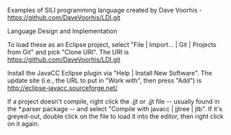 Examples of SILI programming language created by Dave Voorhis - https://github.com/DaveVoorhis/LDI.git

Language Design and Implementation 

To load these as an Eclipse project, select "File | Import... | Git | Projects from Git" and pick "Clone URI". The URI is https://github.com/DaveVoorhis/LDI.git

Install the JavaCC Eclipse plugin via "Help | Install New Software". The update site (i.e., the URL to put in "Work with", then press "Add") is http://eclipse-javacc.sourceforge.net/

If a project doesn't compile, right click the .jjt or .jjt file -- usually found in the \*.parser package -- and select "Compile with javacc | jjtree | jtb". If it's greyed-out, double click on the file to load it into the editor, then right click on it again. 
